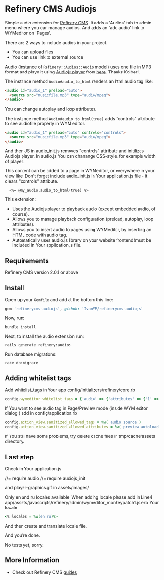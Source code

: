 # Refinery CMS Audiojs

Simple audio extension for [Refinery CMS](http://refinerycms.com).
It adds a 'Audios' tab to admin menu where you can manage audios.
And adds an 'add audio' link to WYMeditor on 'Pages'.

There are 2 ways to include audios in your project.
- You can upload files
- You can use link to external source

Audio (instance of `Refinery::Audios::Audio` model) uses one file in MP3 format and plays it using [Audiojs player](http://kolber.github.io/audiojs/) from [here](https://github.com/kolber/audiojs). Thanks Kolber!.


The instance method `Audio#audio_to_html` renders an html audio tag like:

```html
<audio id="audio_1" preload="auto">
  <source src="musicfile.mp3" type="audio/mpeg">
</audio>
```
You can change autoplay and loop attributes.

The instance method `Audio#audio_to_html(true)` adds "controls" attribute to see audiofile properly in WYM editor.

```html
<audio id="audio_1" preload="auto" controls="controls">
  <source src="musicfile.mp3" type="audio/mpeg">
</audio>
```

And then JS in audio_init.js removes "controls" attribute and initilizes Audiojs player. 
In audio.js You can chanange CSS-style, for example width of player.


This content can be added to a page in WYMeditor, or everywhere in your view like. Don't forget include audio_init.js in Your application.js file - it clears "controls" attribute.

```erb
  <%= @my_audio.audio_to_html(true) %>
```

This extension: 
  * Uses the [Audiojs player](http://kolber.github.io/audiojs/) to playback audio (except embedded audio, of course).
  * Allows you to manage playback configuration (preload, autoplay, loop attributes).
  * Allows you to insert audio to pages using WYMeditor, by inserting an HTML code with audio tag.
  * Automatically uses audio.js library on your website frontend(must be included in Your application.js file.

## Requirements
Refinery CMS version 2.0.1 or above

## Install
Open up your ``Gemfile`` and add at the bottom this line:

```ruby
gem 'refinerycms-audiojs', github: 'IvanVP/refinerycms-audiojs'
```

Now, run: 

    bundle install

Next, to install the audio extension run:

    rails generate refinery:audios

Run database migrations:

    rake db:migrate


## Adding whitelist tags
Add whitelist_tags in Your app config/initializers/refinery/core.rb

```ruby
config.wymeditor_whitelist_tags = {'audio' => {'attributes' => {'1' => 'preload', '2' => 'autoplay', '3' => 'loop', '4' => 'controls', '5' => 'source'} }, 'source' => {'attributes' => {'1' => 'src', '2' => 'type'}}}
```

If You want to see audio tag in Page/Preview mode (inside WYM editor dialog ) add in config/application.rb

```ruby
config.action_view.sanitized_allowed_tags = %w( audio source )
config.action_view.sanitized_allowed_attributes = %w( preview autoload loop controls src type )
```

If You still have some problems, try delete cache files in tmp/cache/assets directory.

## Last step

Check in Your application.js 

//= require audio
//= require audiojs_init

and player-graphics.gif in assets/images/

Only en and ru locales available. When adding locale please add in Line4 app/assets/javascripts/refinery/admin/wymeditor_monkeypatch1.js.erb Your locale

```ruby
<% locales = %w(en ru)%>
```
And then create and translate locale file.

And you're done.

No tests yet, sorry.

## More Information
- Check out Refinery CMS [guides](http://refinerycms.com/guides)


